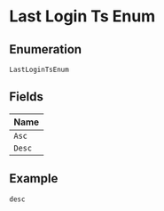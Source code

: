 
# Last Login Ts Enum

## Enumeration

`LastLoginTsEnum`

## Fields

| Name |
|  --- |
| `Asc` |
| `Desc` |

## Example

```
desc
```

